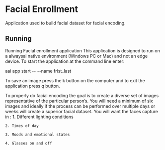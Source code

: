 # Facial Enrollment
Application used to build facial dataset for facial encoding.


## Running
Running Facial enrollment application
This application is designed to run on a alwaysai native environment
(Windows PC or Mac) and not an edge device. To start the application at the
command line enter:

aai app start -- --name frist_last

To save an image press the k button on the computer and to exit the application
press q button.

To properly do facial encoding the goal is to create a diverse set of images
representative of the particular person’s.  You will need a minimum of six
images and ideally if the process can be performed over multiple days or weeks
will create a superior  facial dataset.  You will want the faces capture in :
    1. Different lighting conditions
   
    2. Times of day
    
    3. Moods and emotional states
    
    4. Glasses on and off
